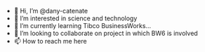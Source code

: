 - 👋 Hi, I’m @dany-catenate
- 👀 I’m interested in science and technology
- 🌱 I’m currently learning Tibco BusinessWorks...
- 💞️ I’m looking to collaborate on project in which BW6 is involved
- 📫 How to reach me here

<!---
dany-catenate/dany-catenate is a ✨ special ✨ repository because its `README.md` (this file) appears on your GitHub profile.
You can click the Preview link to take a look at your changes.
--->
